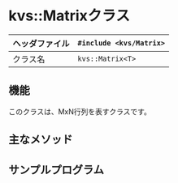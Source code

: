 # kvs::Matrixクラス #

|ヘッダファイル|`#include <kvs/Matrix>`|
|:--------------------|:----------------------|
|クラス名|`kvs::Matrix<T>`|

## 機能 ##
このクラスは、MxN行列を表すクラスです。

## 主なメソッド ##

## サンプルプログラム ##